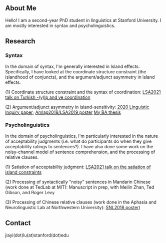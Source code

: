 ## About Me

Hello! I am a second-year PhD student in linguistics at Stanford University. I am mostly interested in syntax and psycholinguistics. 

## Research
### Syntax
In the domain of syntax, I'm generally interested in Island effects. Specifically, I have looked at the coordinate structure constraint (the islandhood of conjuncts), and the argument/adjunct asymmetry in island effects. 

(1) Coordinate structure constraint and the syntax of coordination:
[LSA2021 talk on Turkish -(y)Ip and ve coordination](https://stanford.box.com/s/2ze12u2bgpv2sne91bfolgwaf0w7ef6k)

(2) Argument/adjunct asymmetry in island-sensitivity: 
[2020 Linguistic Inquiry paper](https://doi.org/10.1162/ling_a_00343);
[Amlap2018/LSA2019 poster](https://cpb-us-e1.wpmucdn.com/sites.northwestern.edu/dist/8/1599/files/2017/01/AMLaP2018-v1-1v3qtms.pdf)
[My BA thesis](https://github.com/lu-jiayi/Jiayi-Lu/blob/master/Thesis_Submit.pdf)


### Psycholinguistics
In the domain of psycholinguistics, I'm particularly interested in the nature of acceptability judgments (i.e. what do participants do when they give acceptability ratings to sentences?). I have also done some work on the noisy-channel model of sentence comprehension, and the processing of relative clauses.  

(1) Satiation of acceptability judgment:
[LSA2021 talk on the satiation of island constraints](https://stanford.box.com/s/oqkk1qief6eootsxdu3y2t5z9497bm5t)

(2) Processing of syntactically "noisy" sentences in Mandarin Chinese (work done at TedLab at MIT):
Manuscript in prep, with Meilin Zhan, Ted Gibson, and Roger Levy

(3) Processing of Chinese relative clauses (work done in the Aphasia and Neurolinguistic Lab at Northwestern University): 
[SNL2018 poster](https://github.com/lu-jiayi/Jiayi-Lu/blob/master/final-Chinese-Sentence-Processing_SNL2018_JL_MW_CT-V2-25lkw4h.pdf))


## Contact

jiayi(dot)lu(at)stanford(dot)edu
